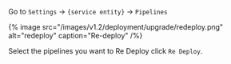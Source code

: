 Go to `Settings` -> `{service entity}` -> `Pipelines`

{% image src="/images/v1.2/deployment/upgrade/redeploy.png" alt="redeploy" caption="Re-deploy" /%}

Select the pipelines you want to Re Deploy click `Re Deploy`.